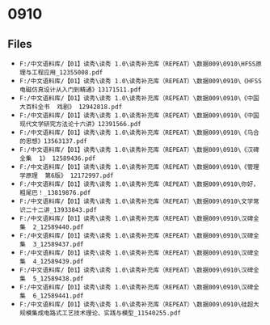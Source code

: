 # 0910

## Files

- `F:/中文语料库/【01】读秀\读秀 1.0\读秀补充库（REPEAT）\数据009\0910\HFSS原理与工程应用_12355008.pdf`
- `F:/中文语料库/【01】读秀\读秀 1.0\读秀补充库（REPEAT）\数据009\0910\《HFSS电磁仿真设计从入门到精通》13171511.pdf`
- `F:/中文语料库/【01】读秀\读秀 1.0\读秀补充库（REPEAT）\数据009\0910\《中国大百科全书  戏剧》 12942818.pdf`
- `F:/中文语料库/【01】读秀\读秀 1.0\读秀补充库（REPEAT）\数据009\0910\《中国现代文学研究方法论十六讲》12391566.pdf`
- `F:/中文语料库/【01】读秀\读秀 1.0\读秀补充库（REPEAT）\数据009\0910\《乌合的思想》13563137.pdf`
- `F:/中文语料库/【01】读秀\读秀 1.0\读秀补充库（REPEAT）\数据009\0910\《汉碑全集  1》 12589436.pdf`
- `F:/中文语料库/【01】读秀\读秀 1.0\读秀补充库（REPEAT）\数据009\0910\《管理学原理  第6版》 12172997.pdf`
- `F:/中文语料库/【01】读秀\读秀 1.0\读秀补充库（REPEAT）\数据009\0910\你好，粗尾巴！_13819876.pdf`
- `F:/中文语料库/【01】读秀\读秀 1.0\读秀补充库（REPEAT）\数据009\0910\文学常识二十二讲_13933843.pdf`
- `F:/中文语料库/【01】读秀\读秀 1.0\读秀补充库（REPEAT）\数据009\0910\汉碑全集  2_12589440.pdf`
- `F:/中文语料库/【01】读秀\读秀 1.0\读秀补充库（REPEAT）\数据009\0910\汉碑全集  3_12589437.pdf`
- `F:/中文语料库/【01】读秀\读秀 1.0\读秀补充库（REPEAT）\数据009\0910\汉碑全集  4_12589439.pdf`
- `F:/中文语料库/【01】读秀\读秀 1.0\读秀补充库（REPEAT）\数据009\0910\汉碑全集  5_12589438.pdf`
- `F:/中文语料库/【01】读秀\读秀 1.0\读秀补充库（REPEAT）\数据009\0910\汉碑全集  6_12589441.pdf`
- `F:/中文语料库/【01】读秀\读秀 1.0\读秀补充库（REPEAT）\数据009\0910\硅超大规模集成电路式工艺技术理论、实践与模型_11540255.pdf`
